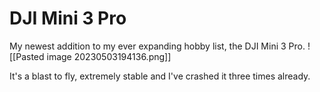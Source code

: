 # DJI Mini 3 Pro
My newest addition to my ever expanding hobby list, the DJI Mini 3 Pro. 
![[Pasted image 20230503194136.png]]

It's a blast to fly, extremely stable and I've crashed it three times already. 